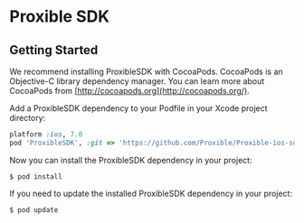 Proxible SDK
================

## Getting Started
 
We recommend installing ProxibleSDK with CocoaPods. CocoaPods is an Objective-C library dependency manager. You can learn more about CocoaPods from [http://cocoapods.org](http://cocoapods.org/).

Add a ProxibleSDK dependency to your Podfile in your Xcode project directory:

```ruby
platform :ios, 7.0
pod 'ProxibleSDK', :git => 'https://github.com/Proxible/Proxible-ios-sdk.git'
```

Now you can install the ProxibleSDK dependency in your project:

```
$ pod install
```
If you need to update the installed ProxibleSDK dependency in your project:

```
$ pod update
```
